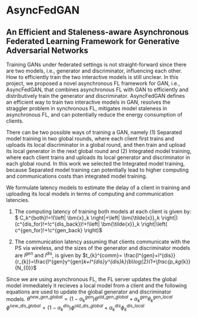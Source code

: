 # AsyncFedGAN
## An Efficient and Staleness-aware Asynchronous Federated Learning Framework for Generative Adversarial Networks

Training GANs under federated settings is not straight-forward since there are two models, i.e., generator and discriminator, influencing each other. How to efficiently train the two interactive models is still unclear. In this project, we proposed a novel asynchronous FL framework for GAN, i.e., AsyncFedGAN, that combines asynchronous FL with
GAN to efficiently and distributively train the generator and discriminator. AsyncFedGAN defines an efficient way to train two interactive models in GAN, resolves the straggler problem in synchronous FL, mitigates model staleness in asynchronous FL, and can potentially reduce the energy consumption of clients. 

There can be two possible ways of training a GAN, namely (1) Separated model training in two global rounds, where each client first trains and uploads its local discriminator in a global round, and then train and upload its local generator in the next global round and (2) Integrated model training, where each client trains and uploads its local generator and discriminator in each global round. In this work we selected the Integrated model training, because Separated model training can potentially lead to higher computing and communications costs than integrated model training.

We formulate latency models to estimate the delay of a client in training and uploading its local models in terms of computing and communication latencies.

1. The computing latency of training both models at each client is given by: $ C_k^{both}\!=\!(\left| \bm{x}_k \right|+\left| \bm{\tilde{x}}_k \right|)(c^{dis\_for}\!+\!c^{dis\_back})\!+\!\left| \bm{\tilde{x}}_k \right|\left( c^{gen\_for}\!+\!c^{gen\_back} \right)$

2. The communication latency assuming that clients communicate with the PS via wireless, and the sizes of the generator and discriminator models are $l^{gen}$ and $l^{dis}$, is given by $t_{k}^{comm}= \frac{l^{gen}+l^{dis}}{r_{k}}=\frac{l^{gen}y^{gen}_k+l^{dis}y^{dis}_k}{b\log_{2}(1+\frac{p_kg_{k}}{N_{0}}$

Since we are using asynchronous FL, the FL server updates the global model immediately it recieves a local model from a client and the following equations are used to update the global generator and discriminator models.
$\theta^{new\_{gen}\_{global}}=(1-\alpha^{gen}_{k}){\theta}^{old\_{gen}\_{global}}+\alpha^{gen}_{k}{\theta}_{k}^{gen\_{local}}$
$\phi^{new\_{dis}\_{global}}=(1-\alpha^{dis}_{k}){\phi}^{old\_{dis}\_{global}}+\alpha^{dis}_{k}{\phi}_{k}^{dis\_{local}}$
